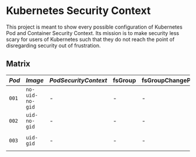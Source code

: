 # Kubernetes Security Context

This project is meant to show every possible configuration of Kubernetes
Pod and Container Security Context. Its mission is to make security less
scary for users of Kubernetes such that they do not reach the point of
disregarding security out of frustration.

## Matrix

|*Pod*|*Image*|*PodSecurityContext*|fsGroup|fsGroupChangePolicy|runAsGroup|runAsNonRoot|runAsUser|seLinuxOptions|supplementalGroups|sysctls|windowsOptions|*SecurityContext*|allowPrivilegeEscalation|capabilities|privileged|procMount|readOnlyRootFilesystem|runAsGroup|runAsNonRoot|runAsUser|seLinuxOptions|windowsOptions|`$ id`|
|---|---|---|---|---|---|---|---|---|---|---|---|---|---|---|---|---|---|---|---|---|---|---|---|
|`001`|`no-uid-no-gid`|-|-|-|-|-|-|-|-|-|-|-|-|-|-|-|-|-|-|-|-|-|`uid=0(root) gid=0(root) groups=0(root)`|
|`002`|`uid-no-gid`|-|-|-|-|-|-|-|-|-|-|-|-|-|-|-|-|-|-|-|-|-|`uid=1000 gid=0(root) groups=0(root)`|
|`003`|`uid-gid`|-|-|-|-|-|-|-|-|-|-|-|-|-|-|-|-|-|-|-|-|-|`uid=1000(1000) gid=1000(mygroup) groups=1000(mygroup)`|